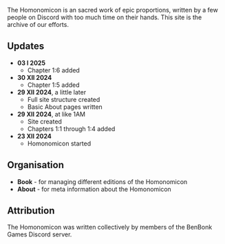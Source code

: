 The Homonomicon is an sacred work of epic proportions, written by a few people on Discord with too much time on their hands. This site is the archive of our efforts.

## Updates

- **03 I 2025**
    - Chapter 1:6 added
- **30 XII 2024**
    - Chapter 1:5 added
- **29 XII 2024**, a little later
    - Full site structure created
    - Basic About pages written
- **29 XII 2024**, at like 1AM
    - Site created
    - Chapters 1:1 through 1:4 added
- **23 XII 2024**
    - Homonomicon started
    
## Organisation

- **Book** - for managing different editions of the Homonomicon
- **About** - for meta information about the Homonomicon

## Attribution

The Homonomicon was written collectively by members of the BenBonk Games Discord server.
